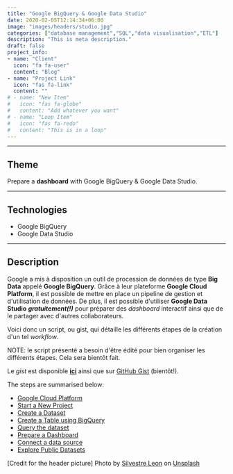 ```yaml
---
title: "Google BigQuery & Google Data Studio"
date: 2020-02-05T12:14:34+06:00
image: "images/headers/studio.jpg"
categories: ["database management","SQL","data visualisation","ETL"]
description: "This is meta description."
draft: false
project_info:
- name: "Client"
  icon: "fa fa-user"
  content: "Blog"
- name: "Project Link"
  icon: "fas fa-link"
  content: ""
# - name: "New Item"
#   icon: "fas fa-globe"
#   content: "Add whatever you want"
# - name: "Loop Item"
#   icon: "fas fa-redo"
#   content: "This is in a loop"
---
```


---

## Theme

Prepare a **dashboard** with Google BigQuery & Google Data Studio.

---

## Technologies

- Google BigQuery
- Google Data Studio

---

## Description

Google a mis à disposition un outil de procession de données de type **Big Data** appelé **Google BigQuery**. Grâce à leur plateforme **Google Cloud Platform**, il est possible de mettre en place un pipeline de gestion et d'utilisation de données. De plus, il est possible d'utiliser **Google Data Studio** ***gratuitement(!)*** pour préparer des *dashboard* interactif ainsi que de le partager avec d'autres collaborateurs.

Voici donc un script, ou gist, qui détaille les différents étapes de la création d'un tel *workflow*.

NOTE: le script présenté a besoin d'être édité pour bien organiser les différents étapes. Cela sera bientôt fait.

Le *gist* est disponible [**ici**](/documents/scripts_gists/create_etl_process_with_bigquery_and_data_studio.html "Create an ETL process with Google BigQuery and Google Data Studio - HTML Version") ainsi que sur [GitHub Gist](https://gist.github.com/loic-nazaries "Create an ETL process with Google BigQuery and Google Data Studio - Markdown Version") (bientôt!).

The steps are summarised below:

- [Google Cloud Platform](#google-cloud-platform)
- [Start a New Project](#start-a-new-project)
- [Create a Dataset](#create-a-dataset)
- [Create a Table using BigQuery](#create-a-table-using-bigquery)
- [Query the dataset](#query-the-dataset)
- [Prepare a Dashboard](#prepare-a-dashboard)
- [Connect a data source](#connect-a-data-source)
- [Explore Public Datasets](#explore-public-datasets)

<!-- credits -->
[Credit for the header picture] Photo by <a href="https://unsplash.com/@silver26class?utm_source=unsplash&utm_medium=referral&utm_content=creditCopyText">Silvestre Leon</a> on <a href="https://unsplash.com/s/photos/data-studio?utm_source=unsplash&utm_medium=referral&utm_content=creditCopyText">Unsplash</a>
